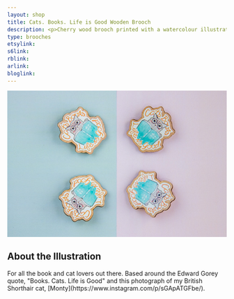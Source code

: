 ```yaml
---
layout: shop
title: Cats. Books. Life is Good Wooden Brooch
description: <p>Cherry wood brooch printed with a watercolour illustration with protective gloss seal. Hand assembled with a metal backing.</p>
type: brooches
etsylink: 
s6link: 
rblink: 
arlink: 
bloglink: 
---
```


<div class="carosel">
    <img src="/assets/shop/cats-books-life-is-good-wooden-brooch.jpg" alt="Cherry wood brooch printed with a watercolour illustration of a British shorthair cat and book with calligraphy lettering below, spelling out &quot;Cats. Books. Life is Good&quot;, hand-made by A Rose Cast" title="Cherry wood brooch printed with a watercolour illustration of a British shorthair cat and book with calligraphy lettering below, spelling out &quot;Cats. Books. Life is Good&quot;, hand-made by @arosecast">
</div>

<h2>About the Illustration</h2>
For all the book and cat lovers out there. Based around the Edward Gorey quote, &quot;Books. Cats. Life is Good&quot; and this photograph of my British Shorthair cat,  [Monty](https://www.instagram.com/p/sGApATGFbe/).